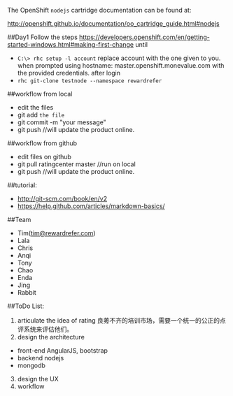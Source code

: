 The OpenShift `nodejs` cartridge documentation can be found at:

http://openshift.github.io/documentation/oo_cartridge_guide.html#nodejs

##Day1
Follow the steps
https://developers.openshift.com/en/getting-started-windows.html#making-first-change
until 
* `C:\> rhc setup -l account`
replace account with the one given to you.
when prompted using hostname:  master.openshift.monevalue.com
with the provided credentials.
after login
* `rhc git-clone testnode --namespace rewardrefer`

##workflow from local
* edit the files
* git add `the file`
* git commit -m "your message"
* git push  //will update the product online.

##workflow from github
* edit files on github   
* git pull ratingcenter master  //run on local
* git push  //will update the product online.


##tutorial:
* http://git-scm.com/book/en/v2
* https://help.github.com/articles/markdown-basics/

##Team
- Tim(tim@rewardrefer.com)
- Lala
- Chris
- Anqi
- Tony
- Chao
- Enda
- Jing 
- Rabbit

##ToDo List:
1. articulate the idea of rating
良莠不齐的培训市场，需要一个统一的公正的点评系统来评估他们。
2. design the architecture
* front-end AngularJS, bootstrap
* backend nodejs
* mongodb
3. design the UX
4. workflow
